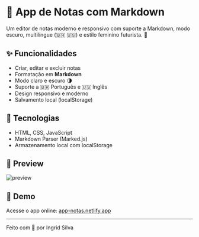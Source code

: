# 📝 App de Notas com Markdown

Um editor de notas moderno e responsivo com suporte a Markdown, modo escuro, multilíngue (🇧🇷 🇺🇸) e estilo feminino futurista. 💖

## ✨ Funcionalidades
- Criar, editar e excluir notas
- Formatação em **Markdown**
- Modo claro e escuro 🌗
- Suporte a 🇧🇷 Português e 🇺🇸 Inglês
- Design responsivo e moderno
- Salvamento local (localStorage)

## 🔧 Tecnologias
- HTML, CSS, JavaScript
- Markdown Parser (Marked.js)
- Armazenamento local com localStorage

## 📸 Preview
![preview](caminho/da/imagem.png)

## 🔗 Demo
Acesse o app online: [app-notas.netlify.app](https://app-notas.netlify.app)

---
Feito com 💖 por Ingrid Silva
